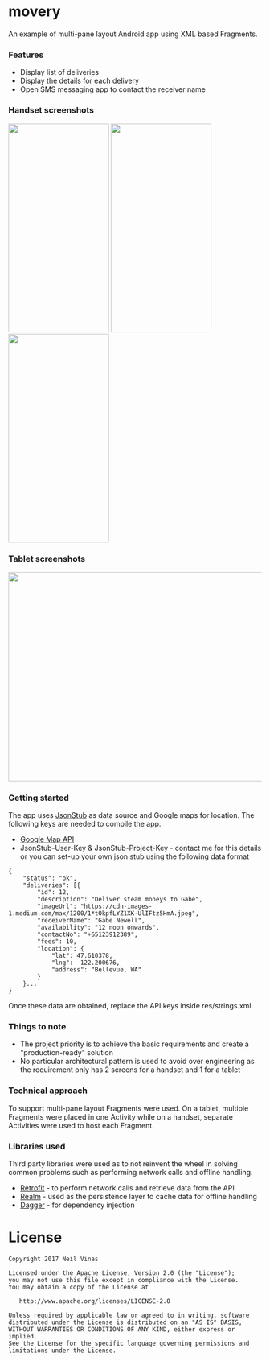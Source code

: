 # movery

An example of multi-pane layout Android app using XML based Fragments. 

### Features

* Display list of deliveries
* Display the details for each delivery
* Open SMS messaging app to contact the receiver name

### Handset screenshots

<img src="https://github.com/neilvinas/movery/blob/master/screenshots/handset/device-2018-01-10-202318.png" width="200" height="415"> <img src="https://github.com/neilvinas/movery/blob/master/screenshots/handset/device-2018-01-10-202425.png" width="200" height="415"> <img src="https://github.com/neilvinas/movery/blob/master/screenshots/handset/device-2018-01-10-202507.png" width="200" height="415"> 

### Tablet screenshots

<img src="https://github.com/neilvinas/movery/blob/master/screenshots/tablet/device-2018-01-10-202959.png" width="559" height="415">

### Getting started

The app uses [JsonStub](http://jsonstub.com/) as data source and Google maps for location. The following keys are needed to compile the app.
* [Google Map API](https://developers.google.com/maps/documentation/android-api/signup) 
* JsonStub-User-Key & JsonStub-Project-Key - contact me for this details or you can set-up your own json stub using the following data format
```
{
	"status": "ok",
	"deliveries": [{
		"id": 12,
		"description": "Deliver steam moneys to Gabe",
		"imageUrl": "https://cdn-images-1.medium.com/max/1200/1*tOkpfLYZ1XK-UlIFtz5HmA.jpeg",
		"receiverName": "Gabe Newell",
		"availability": "12 noon onwards",
		"contactNo": "+65123912389",
		"fees": 10,
		"location": {
			"lat": 47.610378,
			"lng": -122.200676,
			"address": "Bellevue, WA"
		}
	}...
}
```
Once these data are obtained, replace the API keys inside res/strings.xml.

### Things to note
* The project priority is to achieve the basic requirements and create a "production-ready" solution
* No particular architectural pattern is used to avoid over engineering as the requirement only has 2 screens for a handset and 1 for a tablet

### Technical approach
To support multi-pane layout Fragments were used. On a tablet, multiple Fragments were placed in one Activity while on a handset, separate Activities were used to host each Fragment. 

### Libraries used
Third party libraries were used as to not reinvent the wheel in solving common problems such as performing network calls and offline handling.

* [Retrofit](http://square.github.io/retrofit/) - to perform network calls and retrieve data from the API
* [Realm](https://realm.io/) - used as the persistence layer to cache data for offline handling
* [Dagger](https://github.com/google/dagger) - for dependency injection

# License

	Copyright 2017 Neil Vinas
	
    Licensed under the Apache License, Version 2.0 (the "License");
    you may not use this file except in compliance with the License.
    You may obtain a copy of the License at

       http://www.apache.org/licenses/LICENSE-2.0

    Unless required by applicable law or agreed to in writing, software
    distributed under the License is distributed on an "AS IS" BASIS,
    WITHOUT WARRANTIES OR CONDITIONS OF ANY KIND, either express or implied.
    See the License for the specific language governing permissions and
    limitations under the License.
